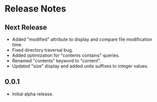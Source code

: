 # Release Notes

## Next Release

* Added "modified" attribute to display and compare file modification time.
* Fixed directory traversal bug.
* Added optimization for "contents contains" queries.
* Renamed "contents" keyword to "content".
* Updated "size" display and added units suffixes to integer values.

## 0.0.1

* Initial alpha release.
